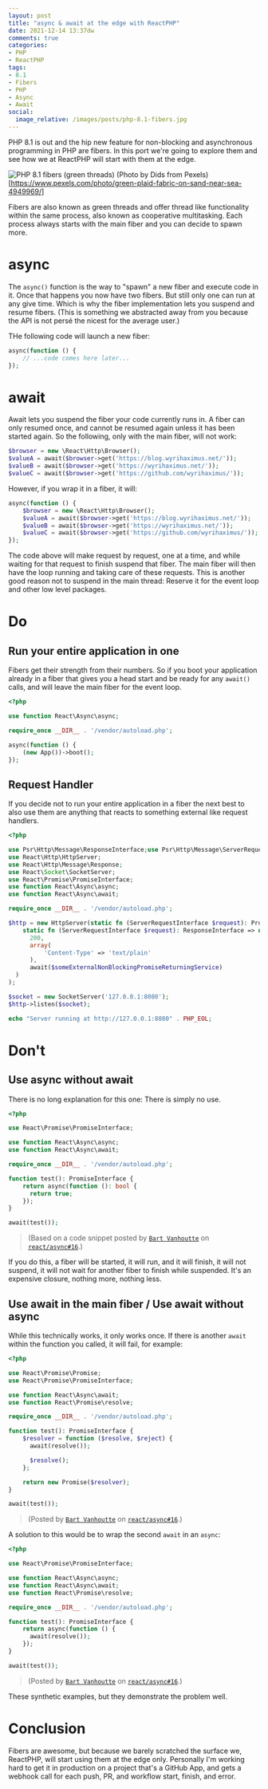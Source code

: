 ```yaml
---
layout: post
title: "async & await at the edge with ReactPHP"
date: 2021-12-14 13:37dw
comments: true
categories:
- PHP
- ReactPHP
tags:
- 8.1
- Fibers
- PHP
- Async
- Await
social:
  image_relative: /images/posts/php-8.1-fibers.jpg
---
```


PHP 8.1 is out and the hip new feature for non-blocking and asynchronous programming in PHP are fibers. In this port
we're going to explore them and see how we at ReactPHP will start with them at the edge.

![PHP 8.1 fibers (green threads)](/images/posts/php-8.1-fibers.jpg)
(Photo by Dids from Pexels)[https://www.pexels.com/photo/green-plaid-fabric-on-sand-near-sea-4949969/]

<!-- More -->

Fibers are also known as green threads and offer thread like functionality within the same process, also known as
cooperative multitasking. Each process always starts with the main fiber and you can decide to spawn more.

# async

The `async()` function is the way to "spawn" a new fiber and execute code in it. Once that happens you now have two
fibers. But still only one can run at any give time. Which is why the fiber implementation lets you suspend and resume
fibers. (This is something we abstracted away from you because the API is not persé the nicest for the average user.)

THe following code will launch a new fiber:

```php
async(function () {
    // ...code comes here later...
});
```

# await

Await lets you suspend the fiber your code currently runs in. A fiber can only resumed once, and cannot be resumed
again unless it has been started again. So the following, only with the main fiber, will not work:

```php
$browser = new \React\Http\Browser();
$valueA = await($browser->get('https://blog.wyrihaximus.net/'));
$valueB = await($browser->get('https://wyrihaximus.net/'));
$valueC = await($browser->get('https://github.com/wyrihaximus/'));
```

However, if you wrap it in a fiber, it will:

```php
async(function () {
    $browser = new \React\Http\Browser();
    $valueA = await($browser->get('https://blog.wyrihaximus.net/'));
    $valueB = await($browser->get('https://wyrihaximus.net/'));
    $valueC = await($browser->get('https://github.com/wyrihaximus/'));
});
```

The code above will make request by request, one at a time, and while waiting for that request to finish suspend that
fiber. The main fiber will then have the loop running and taking care of these requests. This is another good reason
not to suspend in the main thread: Reserve it for the event loop and other low level packages.

# Do

## Run your entire application in one

Fibers get their strength from their numbers. So if you boot your application already in a fiber that gives you a 
head start and be ready for any `await()` calls, and will leave the main fiber for the event loop.

```php
<?php

use function React\Async\async;

require_once __DIR__ . '/vendor/autoload.php';

async(function () {
    (new App())->boot();
});
```

## Request Handler

If you decide not to run your entire application in a fiber the next best to also use them are anything that reacts to 
something external like request handlers.

```php
<?php

use Psr\Http\Message\ResponseInterface;use Psr\Http\Message\ServerRequestInterface;
use React\Http\HttpServer;
use React\Http\Message\Response;
use React\Socket\SocketServer;
use React\Promise\PromiseInterface;
use function React\Async\async;
use function React\Async\await;

require_once __DIR__ . '/vendor/autoload.php';

$http = new HttpServer(static fn (ServerRequestInterface $request): PromiseInterface => async(
    static fn (ServerRequestInterface $request): ResponseInterface => new Response(
      200,
      array(
          'Content-Type' => 'text/plain'
      ),
      await($someExternalNonBlockingPromiseReturningService)
  )
);

$socket = new SocketServer('127.0.0.1:8080');
$http->listen($socket);

echo "Server running at http://127.0.0.1:8080" . PHP_EOL;
```

# Don't

## Use async without await

There is no long explanation for this one: There is simply no use.

```php
<?php

use React\Promise\PromiseInterface;

use function React\Async\async;
use function React\Async\await;

require_once __DIR__ . '/vendor/autoload.php';

function test(): PromiseInterface {
    return async(function (): bool {
      return true;
    });
}

await(test());
```

> (Based on a code snippet posted by [`Bart Vanhoutte`](https://github.com/bartvanhoutte) on [`react/async#16`](https://github.com/reactphp/async/issues/16#issuecomment-989829770).)

If you do this, a fiber will be started, it will run, and it will finish, it will not suspend, it will not wait for
another fiber to finish while suspended. It's an expensive closure, nothing more, nothing less.

## Use await in the main fiber / Use await without async

While this technically works, it only works once. If there is another `await` within the function you called, it will
fail, for example:

```php
<?php

use React\Promise\Promise;
use React\Promise\PromiseInterface;

use function React\Async\await;
use function React\Promise\resolve;

require_once __DIR__ . '/vendor/autoload.php';

function test(): PromiseInterface {
    $resolver = function ($resolve, $reject) {
      await(resolve());

      $resolve();
    };

    return new Promise($resolver);
}

await(test());
```

> (Posted by [`Bart Vanhoutte`](https://github.com/bartvanhoutte) on [`react/async#16`](https://github.com/reactphp/async/issues/16#issuecomment-989783173).)

A solution to this would be to wrap the second `await` in an `async`:

```php
<?php

use React\Promise\PromiseInterface;

use function React\Async\async;
use function React\Async\await;
use function React\Promise\resolve;

require_once __DIR__ . '/vendor/autoload.php';

function test(): PromiseInterface {
    return async(function () {
      await(resolve());
    });
}

await(test());
```

> (Posted by [`Bart Vanhoutte`](https://github.com/bartvanhoutte) on [`react/async#16`](https://github.com/reactphp/async/issues/16#issuecomment-989829770).)

These synthetic examples, but they demonstrate the problem well.

# Conclusion

Fibers are awesome, but because we barely scratched the surface we, ReactPHP, will start using them at the edge only.
Personally I'm working hard to get it in production on a project that's a GitHub App, and gets a webhook call for each
push, PR, and workflow start, finish, and error.

